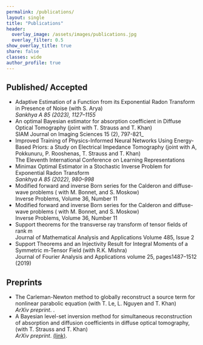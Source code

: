 ```yaml
---
permalink: /publications/
layout: single
title: "Publications"
header:
  overlay_image: /assets/images/publications.jpg
  overlay_filter: 0.5
show_overlay_title: true
share: false
classes: wide
author_profile: true  
---
```



Published/ Accepted
---------------

+  Adaptive Estimation of a Function from its Exponential Radon Transform in Presence of Noise (with S. Arya)<br/>  _Sankhya A 85 (2023), 1127–1155_ <a href="https://link.springer.com/article/10.1007/s13171-022-00300-8" target="_blank"></a> <br/>
+ An optimal Bayesian estimator for absorption coefficient in Diffuse Optical Tomography (joint with T. Strauss and T. Khan) <br /> SIAM Journal on Imaging Sciences 15 (2), 797-821_ 
 <a href="https://epubs.siam.org/doi/abs/10.1137/21M1462842" target="_blank"></a><br /> 
+ Improved Training of Physics-Informed Neural Networks Using Energy-Based Priors: a Study on Electrical Impedance Tomography (joint with A, Pokkunuru, P. Rooshenas, T. Strauss and T. Khan) <br /> The Eleventh International Conference on Learning Representations
 <a href="https://openreview.net/forum?id=zqkfJA6R1-r"></a><br /> 
+ Minimax Optimal Estimator in a Stochastic Inverse Problem for Exponential Radon Transform <br/>  _Sankhya A 85 (2022), 980–998_ <a href="https://link.springer.com/article/10.1007/s13171-022-00285-4" target="_blank"></a> <br/>
+  Modified forward and inverse Born series for the Calderon and diffuse-wave problems ( with M. Bonnet, and S. Moskow)<br/> Inverse Problems, Volume 36, Number 11 <a href="https://iopscience.iop.org/article/10.1088/1361-6420/abae11/meta" target="_blank"></a> <br/>
+  Modified forward and inverse Born series for the Calderon and diffuse-wave problems ( with M. Bonnet, and S. Moskow)<br/> Inverse Problems, Volume 36, Number 11 <a href="https://iopscience.iop.org/article/10.1088/1361-6420/abae11/meta" target="_blank"></a> <br/>
+  Support theorems for the transverse ray transform of tensor fields of rank m <br/>Journal of Mathematical Analysis and Applications
Volume 485, Issue 2 <a href="https://www.sciencedirect.com/science/article/pii/S0022247X19310960" target="_blank"></a> <br/>
+ Support Theorems and an Injectivity Result for Integral Moments of a Symmetric m-Tensor Field (with R.K. Mishra)<br/>Journal of Fourier Analysis and Applications volume 25, pages1487–1512 (2019)
 <a href="https://link.springer.com/article/10.1007/s00041-018-09649-7" target="_blank"></a> <br/>




Preprints
---------------

+ The Carleman-Newton method to globally reconstruct a source term for nonlinear parabolic equation (with T. Le, L. Nguyen and T. Khan) <br/> _ArXiv preprint_.
<a href="https://arxiv.org/abs/2209.08011" target="_blank"></a>. <br/>
+ A Bayesian level-set inversion method for simultaneous reconstruction of absorption and diffusion coefficients in diffuse optical tomography, (with T. Strauss and T. Khan) <br/> _ArXiv preprint_.
<a href="https://www.researchgate.net/publication/366089779_A_Bayesian_level-set_inversion_method_for_simultaneous_reconstruction_of_absorption_and_diffusion_coefficients_in_diffuse_optical_tomography" target="_blank">(link)</a>. <br/>


